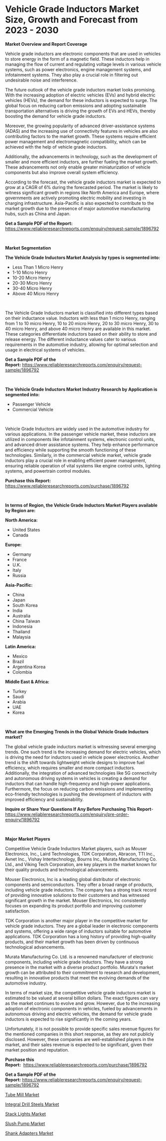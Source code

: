 <p><h1>Vehicle Grade Inductors Market Size, Growth and Forecast from 2023 - 2030</h1></p><p><strong>Market Overview and Report Coverage</strong></p>
<p><p>Vehicle grade inductors are electronic components that are used in vehicles to store energy in the form of a magnetic field. These inductors help in managing the flow of current and regulating voltage levels in various vehicle systems, such as power electronics, engine management systems, and infotainment systems. They also play a crucial role in filtering out undesirable noise and interference.</p><p>The future outlook of the vehicle grade inductors market looks promising. With the increasing adoption of electric vehicles (EVs) and hybrid electric vehicles (HEVs), the demand for these inductors is expected to surge. The global focus on reducing carbon emissions and adopting sustainable transportation alternatives is driving the growth of EVs and HEVs, thereby boosting the demand for vehicle grade inductors.</p><p>Moreover, the growing popularity of advanced driver-assistance systems (ADAS) and the increasing use of connectivity features in vehicles are also contributing factors to the market growth. These systems require efficient power management and electromagnetic compatibility, which can be achieved with the help of vehicle grade inductors.</p><p>Additionally, the advancements in technology, such as the development of smaller and more efficient inductors, are further fueling the market growth. These advancements not only enable greater miniaturization of vehicle components but also improve overall system efficiency.</p><p>According to the forecast, the vehicle grade inductors market is expected to grow at a CAGR of 6% during the forecasted period. The market is likely to witness significant growth in regions like North America and Europe, where governments are actively promoting electric mobility and investing in charging infrastructure. Asia-Pacific is also expected to contribute to the market growth due to the presence of major automotive manufacturing hubs, such as China and Japan.</p></p>
<p><strong>Get a Sample PDF of the Report:</strong> <a href="https://www.reliableresearchreports.com/enquiry/request-sample/1896792">https://www.reliableresearchreports.com/enquiry/request-sample/1896792</a></p>
<p>&nbsp;</p>
<p><strong>Market Segmentation</strong></p>
<p><strong>The Vehicle Grade Inductors Market Analysis by types is segmented into:</strong></p>
<p><ul><li>Less Than 1 Micro Henry</li><li>1-10 Micro Henry</li><li>10-20 Micro Henry</li><li>20-30 Micro Henry</li><li>30-40 Micro Henry</li><li>Above 40 Micro Henry</li></ul></p>
<p>&nbsp;</p>
<p><p>The Vehicle Grade Inductors market is classified into different types based on their inductance value. Inductors with less than 1 micro Henry, ranging from 1 to 10 micro Henry, 10 to 20 micro Henry, 20 to 30 micro Henry, 30 to 40 micro Henry, and above 40 micro Henry are available in this market. These categories differentiate inductors based on their ability to store and release energy. The different inductance values cater to various requirements in the automotive industry, allowing for optimal selection and usage in electrical systems of vehicles.</p></p>
<p><strong>Get a Sample PDF of the Report:</strong>&nbsp;<a href="https://www.reliableresearchreports.com/enquiry/request-sample/1896792">https://www.reliableresearchreports.com/enquiry/request-sample/1896792</a></p>
<p>&nbsp;</p>
<p><strong>The Vehicle Grade Inductors Market Industry Research by Application is segmented into:</strong></p>
<p><ul><li>Passenger Vehicle</li><li>Commercial Vehicle</li></ul></p>
<p>&nbsp;</p>
<p><p>Vehicle Grade Inductors are widely used in the automotive industry for various applications. In the passenger vehicle market, these inductors are utilized in components like infotainment systems, electronic control units, and advanced driver assistance systems. They help enhance performance and efficiency while supporting the smooth functioning of these technologies. Similarly, in the commercial vehicle market, vehicle grade inductors play a crucial role in enabling efficient power management, ensuring reliable operation of vital systems like engine control units, lighting systems, and powertrain control modules.</p></p>
<p><strong>Purchase this Report:</strong>&nbsp; <a href="https://www.reliableresearchreports.com/purchase/1896792">https://www.reliableresearchreports.com/purchase/1896792</a></p>
<p>&nbsp;</p>
<p><strong>In terms of Region, the Vehicle Grade Inductors Market Players available by Region are:</strong></p>
<p>
    <p> <strong> North America: </strong>
        <ul>
            <li>United States</li>
            <li>Canada</li>
        </ul>
        </p> 
    <p> <strong> Europe: </strong>
        <ul>
            <li>Germany</li>
            <li>France</li>
            <li>U.K.</li>
            <li>Italy</li>
            <li>Russia</li>
        </ul>
        </p> 
    <p> <strong> Asia-Pacific: </strong>
        <ul>
            <li>China</li>
            <li>Japan</li>
            <li>South Korea</li>
            <li>India</li>
            <li>Australia</li>
            <li>China Taiwan</li>
            <li>Indonesia</li>
            <li>Thailand</li>
            <li>Malaysia</li>
        </ul>
        </p> 
    <p> <strong> Latin America: </strong>
        <ul>
            <li>Mexico</li>
            <li>Brazil</li>
            <li>Argentina Korea</li>
            <li>Colombia</li>
        </ul>
        </p> 
    <p> <strong> Middle East & Africa: </strong>
        <ul>
            <li>Turkey</li>
            <li>Saudi</li>
            <li>Arabia</li>
            <li>UAE</li>
            <li>Korea</li>
        </ul>
    </p>
    </p>
<p>&nbsp;</p>
<p><strong>What are the Emerging Trends in the Global Vehicle Grade Inductors market?</strong></p>
<p><p>The global vehicle grade inductors market is witnessing several emerging trends. One such trend is the increasing demand for electric vehicles, which is driving the need for inductors used in vehicle power electronics. Another trend is the shift towards lightweight vehicle designs to improve fuel efficiency, which requires smaller and more compact inductors. Additionally, the integration of advanced technologies like 5G connectivity and autonomous driving systems in vehicles is creating a demand for inductors that can handle high-frequency and high-power applications. Furthermore, the focus on reducing carbon emissions and implementing eco-friendly technologies is pushing the development of inductors with improved efficiency and sustainability.</p></p>
<p><strong>Inquire or Share Your Questions If Any Before Purchasing This Report</strong>- <a href="https://www.reliableresearchreports.com/enquiry/pre-order-enquiry/1896792">https://www.reliableresearchreports.com/enquiry/pre-order-enquiry/1896792</a></p>
<p>&nbsp;</p>
<p><strong>Major Market Players</strong></p>
<p><p>Competitive Vehicle Grade Inductors Market players, such as Mouser Electronics, Inc., Laird Technologies, TDK Corporation, Abracon, TTI Inc., Avnet Inc., Vishay Intertechnology, Bourns Inc., Murata Manufacturing Co. Ltd., and Viking Tech Corporation, are key players in the market known for their quality products and technological advancements.</p><p>Mouser Electronics, Inc is a leading global distributor of electronic components and semiconductors. They offer a broad range of products, including vehicle grade inductors. The company has a strong track record of providing innovative solutions to their customers and has witnessed significant growth in the market. Mouser Electronics, Inc consistently focuses on expanding its product portfolio and improving customer satisfaction.</p><p>TDK Corporation is another major player in the competitive market for vehicle grade inductors. They are a global leader in electronic components and systems, offering a wide range of inductors suitable for automotive applications. TDK Corporation has a long history of providing high-quality products, and their market growth has been driven by continuous technological advancements.</p><p>Murata Manufacturing Co. Ltd. is a renowned manufacturer of electronic components, including vehicle grade inductors. They have a strong presence in the market with a diverse product portfolio. Murata's market growth can be attributed to their commitment to research and development, resulting in innovative products that meet the evolving demands of the automotive industry.</p><p>In terms of market size, the competitive vehicle grade inductors market is estimated to be valued at several billion dollars. The exact figures can vary as the market continues to evolve and grow. However, due to the increasing adoption of electronic components in vehicles, fueled by advancements in autonomous driving and electric vehicles, the demand for vehicle grade inductors is expected to rise significantly in the coming years.</p><p>Unfortunately, it is not possible to provide specific sales revenue figures for the mentioned companies in this short response, as they are not publicly disclosed. However, these companies are well-established players in the market, and their sales revenue is expected to be significant, given their market position and reputation.</p></p>
<p><strong>Purchase this Report:</strong>&nbsp;&nbsp;<a href="https://www.reliableresearchreports.com/purchase/1896792">https://www.reliableresearchreports.com/purchase/1896792</a></p>
<p></p>
<p><strong>Get a Sample PDF of the Report:</strong>&nbsp;<a href="https://www.reliableresearchreports.com/enquiry/request-sample/1896792">https://www.reliableresearchreports.com/enquiry/request-sample/1896792</a></p>
<p><p><a href="https://www.linkedin.com/pulse/tube-mill-market-size-share-global-analysis-report-mebke/">Tube Mill Market</a></p><p><a href="https://medium.com/@evalynkoepp98698/analyzing-integral-drill-steels-market-global-industry-perspective-and-forecast-2023-to-2030-560ba25a1b00">Integral Drill Steels Market</a></p><p><a href="https://www.linkedin.com/pulse/stack-lights-market-insights-players-forecast-till-htpje/">Stack Lights Market</a></p><p><a href="https://www.linkedin.com/pulse/slush-pump-market-research-report-unlocks-analysis-financial-hrize/">Slush Pump Market</a></p><p><a href="https://medium.com/@drakesporer988/shank-adapters-market-analysis-its-cagr-market-segmentation-and-global-industry-overview-33e329bd0fd1">Shank Adapters Market</a></p></p>